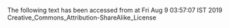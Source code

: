 The following text has been accessed from at Fri Aug 9 03:57:07 IST 2019
Creative_Commons_Attribution-ShareAlike_License
